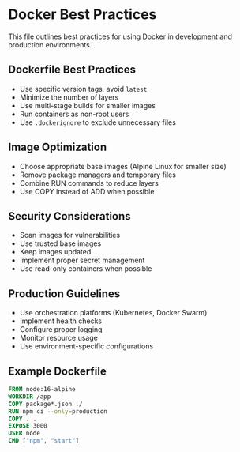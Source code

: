 # Docker Best Practices

This file outlines best practices for using Docker in development and production environments.

## Dockerfile Best Practices

- Use specific version tags, avoid `latest`
- Minimize the number of layers
- Use multi-stage builds for smaller images
- Run containers as non-root users
- Use `.dockerignore` to exclude unnecessary files

## Image Optimization

- Choose appropriate base images (Alpine Linux for smaller size)
- Remove package managers and temporary files
- Combine RUN commands to reduce layers
- Use COPY instead of ADD when possible

## Security Considerations

- Scan images for vulnerabilities
- Use trusted base images
- Keep images updated
- Implement proper secret management
- Use read-only containers when possible

## Production Guidelines

- Use orchestration platforms (Kubernetes, Docker Swarm)
- Implement health checks
- Configure proper logging
- Monitor resource usage
- Use environment-specific configurations

## Example Dockerfile

```dockerfile
FROM node:16-alpine
WORKDIR /app
COPY package*.json ./
RUN npm ci --only=production
COPY . .
EXPOSE 3000
USER node
CMD ["npm", "start"]
```
